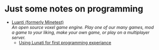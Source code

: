 # Just some notes on programming

- [Luanti (formerly Minetest)](https://www.luanti.org/)<br>
  *An open source voxel game engine. Play one of our many games, mod a game to your liking, make your own game, or play on a multiplayer server.*<br>
  - [Using Lunati for first programming experiance](https://www.luanti.org/education/)

